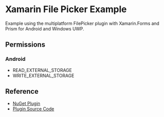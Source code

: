 # Xamarin File Picker Example
Example using the multiplatform FilePicker plugin with Xamarin.Forms and Prism for Android and Windows UWP.

## Permissions
### Android
* READ_EXTERNAL_STORAGE
* WRITE_EXTERNAL_STORAGE


## Reference
* [NuGet Plugin](https://www.nuget.org/packages/Xamarin.Plugin.FilePicker)
* [Plugin Source Code](https://github.com/jfversluis/FilePicker-Plugin-for-Xamarin-and-Windows/)
